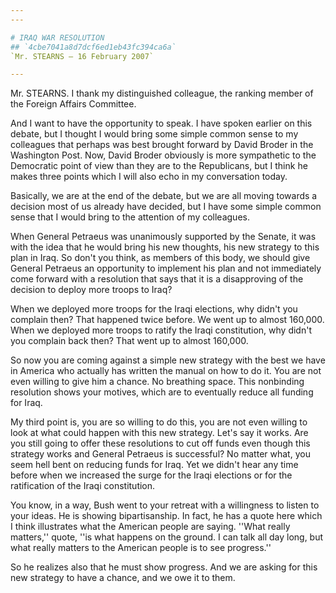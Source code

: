 ```yaml
---
---

# IRAQ WAR RESOLUTION
## `4cbe7041a8d7dcf6ed1eb43fc394ca6a`
`Mr. STEARNS — 16 February 2007`

---
```



Mr. STEARNS. I thank my distinguished colleague, the ranking member 
of the Foreign Affairs Committee.

And I want to have the opportunity to speak. I have spoken earlier on 
this debate, but I thought I would bring some simple common sense to my 
colleagues that perhaps was best brought forward by David Broder in the 
Washington Post. Now, David Broder obviously is more sympathetic to the 
Democratic point of view than they are to the Republicans, but I think 
he makes three points which I will also echo in my conversation today.

Basically, we are at the end of the debate, but we are all moving 
towards a decision most of us already have decided, but I have some 
simple common sense that I would bring to the attention of my 
colleagues.

When General Petraeus was unanimously supported by the Senate, it was 
with the idea that he would bring his new thoughts, his new strategy to 
this plan in Iraq. So don't you think, as members of this body, we 
should give General Petraeus an opportunity to implement his plan and 
not immediately come forward with a resolution that says that it is a 
disapproving of the decision to deploy more troops to Iraq?

When we deployed more troops for the Iraqi elections, why didn't you 
complain then? That happened twice before. We went up to almost 
160,000. When we deployed more troops to ratify the Iraqi constitution, 
why didn't you complain back then? That went up to almost 160,000.

So now you are coming against a simple new strategy with the best we 
have in America who actually has written the manual on how to do it. 
You are not even willing to give him a chance. No breathing space. This 
nonbinding resolution shows your motives, which are to eventually 
reduce all funding for Iraq.

My third point is, you are so willing to do this, you are not even 
willing to look at what could happen with this new strategy. Let's say 
it works. Are you still going to offer these resolutions to cut off 
funds even though this strategy works and General Petraeus is 
successful? No matter what, you seem hell bent on reducing funds for 
Iraq. Yet we didn't hear any time before when we increased the surge 
for the Iraqi elections or for the ratification of the Iraqi 
constitution.

You know, in a way, Bush went to your retreat with a willingness to 
listen to your ideas. He is showing bipartisanship. In fact, he has a 
quote here which I think illustrates what the American people are 
saying. ''What really matters,'' quote, ''is what happens on the 
ground. I can talk all day long, but what really matters to the 
American people is to see progress.''

So he realizes also that he must show progress. And we are asking for 
this new strategy to have a chance, and we owe it to them.